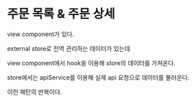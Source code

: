 # 주문 목록 & 주문 상세

view component가 있다.

external store로 전역 관리하는 데이터가 있는데

view component에서 hook을 이용해 store의 데이터를 가져온다.

store에서는 apiService를 이용해 실제 api 요청으로 데이터를 불러온다.

이런 패턴의 반복이다.
